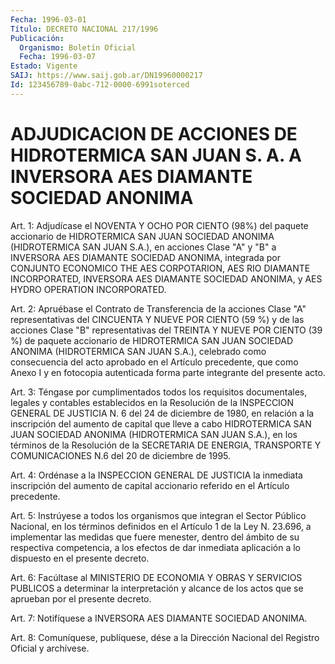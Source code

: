 ```yaml
---
Fecha: 1996-03-01
Título: DECRETO NACIONAL 217/1996
Publicación:
  Organismo: Boletín Oficial
  Fecha: 1996-03-07
Estado: Vigente
SAIJ: https://www.saij.gob.ar/DN19960000217
Id: 123456789-0abc-712-0000-6991soterced
---
```

# ADJUDICACION DE ACCIONES DE HIDROTERMICA SAN JUAN S. A. A INVERSORA AES DIAMANTE SOCIEDAD ANONIMA

<a id="1"></a>
Art.  1: Adjudícase el NOVENTA Y OCHO  POR  CIENTO  (98%)  del paquete  accionario  de  HIDROTERMICA  SAN  JUAN  SOCIEDAD  ANONIMA (HIDROTERMICA  SAN  JUAN  S.A.),  en  acciones  Clase  "A"  y "B" a INVERSORA  AES  DIAMANTE  SOCIEDAD  ANONIMA, integrada por CONJUNTO ECONOMICO  THE  AES  CORPOTARION, AES RIO  DIAMANTE  INCORPORATED, INVERSORA AES DIAMANTE  SOCIEDAD  ANONIMA,  y  AES  HYDRO OPERATION INCORPORATED.

<a id="2"></a>
Art.  2:  Apruébase  el Contrato de Transferencia de la  acciones Clase "A" representativas del CINCUENTA Y NUEVE POR CIENTO (59 %) y de las acciones Clase "B"  representativas  del TREINTA Y NUEVE POR CIENTO  (39  %)  de  paquete  accionario de HIDROTERMICA  SAN  JUAN SOCIEDAD  ANONIMA (HIDROTERMICA  SAN  JUAN  S.A.),  celebrado  como consecuencia  del acto aprobado en el Artículo precedente, que como Anexo  I y en fotocopia  autenticada  forma  parte  integrante  del presente acto.

<a id="3"></a>
Art. 3: Téngase por cumplimentados todos los requisitos documentales,  legales y contables establecidos en la Resolución de la INSPECCION GENERAL  DE JUSTICIA N. 6 del 24 de diciembre de 1980, en relación a la inscripción  del  aumento  de  capital que lleve a cabo HIDROTERMICA SAN JUAN SOCIEDAD ANONIMA (HIDROTERMICA  SAN JUAN S.A.),  en  los  términos  de  la  Resolución  de  la SECRETARIA DE ENERGIA, TRANSPORTE Y COMUNICACIONES N.6 del 20 de diciembre de 1995.

<a id="4"></a>
Art. 4: Ordénase a la INSPECCION GENERAL DE JUSTICIA  la inmediata inscripción  del  aumento  de  capital  accionario  referido en  el Artículo precedente.

<a id="5"></a>
Art. 5: Instrúyese a todos los organismos que integran  el Sector Público Nacional, en los términos definidos en el Artículo 1 de  la Ley  N. 23.696, a implementar las medidas que fuere menester, dentro del  ámbito  de  su  respectiva  competencia,  a los efectos de dar inmediata  aplicación  a  lo  dispuesto  en  el  presente   decreto.

<a id="6"></a>
Art.  6:  Facúltase al MINISTERIO DE ECONOMIA Y OBRAS Y SERVICIOS PUBLICOS a determinar  la interpretación y alcance de los actos que se aprueban por el presente decreto.

<a id="7"></a>
Art.  7: Notifíquese a INVERSORA  AES  DIAMANTE  SOCIEDAD  ANONIMA.

<a id="8"></a>
Art. 8: Comuníquese, publíquese, dése a la Dirección Nacional del Registro  Oficial  y archívese.